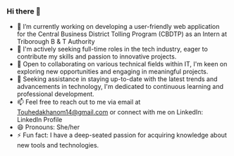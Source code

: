 ### Hi there 👋

- 🔭 I’m currently working on developing a user-friendly web application for the Central Business District Tolling Program (CBDTP) as an Intern at Triborough B & T Authority
- 🌱 I'm actively seeking full-time roles in the tech industry, eager to contribute my skills and passion to innovative projects.
- 👯 Open to collaborating on various technical fields within IT, I'm keen on exploring new opportunities and engaging in meaningful projects.
- 🤔 Seeking assistance in staying up-to-date with the latest trends and advancements in technology, I'm dedicated to continuous learning and professional development.
- 📫 Feel free to reach out to me via email at Touhedakhanom14@gmail.com or connect with me on LinkedIn: LinkedIn Profile
- 😄 Pronouns: She/her
- ⚡ Fun fact: I have a deep-seated passion for acquiring knowledge about new tools and technologies.
